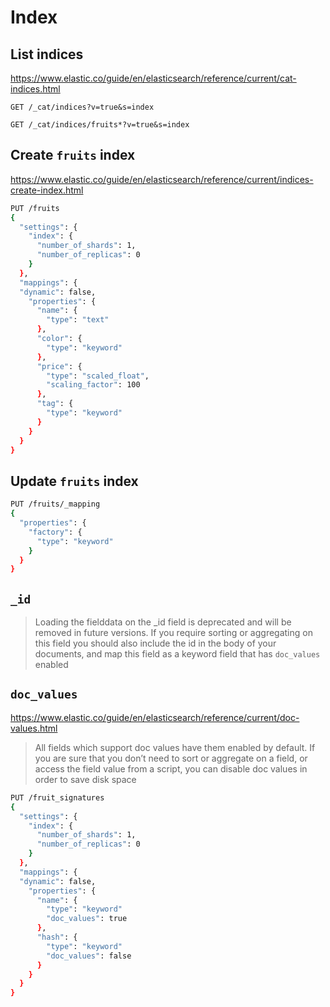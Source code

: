 # Index

## List indices

https://www.elastic.co/guide/en/elasticsearch/reference/current/cat-indices.html

```shell
GET /_cat/indices?v=true&s=index
```

```shell
GET /_cat/indices/fruits*?v=true&s=index
```

## Create `fruits` index

https://www.elastic.co/guide/en/elasticsearch/reference/current/indices-create-index.html

```sh
PUT /fruits
{
  "settings": {
    "index": {
      "number_of_shards": 1,
      "number_of_replicas": 0
    }
  },
  "mappings": {
  "dynamic": false,
    "properties": {
      "name": {
        "type": "text"
      },
      "color": {
        "type": "keyword"
      },
      "price": {
        "type": "scaled_float",
        "scaling_factor": 100
      },
      "tag": {
        "type": "keyword"
      }
    }
  }
}
```

## Update `fruits` index

```sh
PUT /fruits/_mapping
{
  "properties": {
    "factory": {
      "type": "keyword"
    }
  }
}
```

## `_id`

> Loading the fielddata on the _id field is deprecated and will be removed in future versions.
> If you require sorting or aggregating on this field you should also include the id in the body of your documents,
> and map this field as a keyword field that has `doc_values` enabled

## `doc_values`

https://www.elastic.co/guide/en/elasticsearch/reference/current/doc-values.html

> All fields which support doc values have them enabled by default.
> If you are sure that you don’t need to sort or aggregate on a field, or access the field value from a script,
> you can disable doc values in order to save disk space

```sh
PUT /fruit_signatures
{
  "settings": {
    "index": {
      "number_of_shards": 1,
      "number_of_replicas": 0
    }
  },
  "mappings": {
  "dynamic": false,
    "properties": {
      "name": {
        "type": "keyword"
        "doc_values": true
      },
      "hash": {
        "type": "keyword"
        "doc_values": false
      }
    }
  }
}
```
